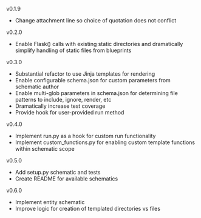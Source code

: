 v0.1.9

- Change attachment line so choice of quotation does not conflict

v0.2.0

- Enable Flask() calls with existing static directories and dramatically simplify handling of static files from blueprints

v0.3.0

- Substantial refactor to use Jinja templates for rendering
- Enable configurable schema.json for custom parameters from schematic author
- Enable multi-glob parameters in schema.json for determining file patterns to include, ignore, render, etc
- Dramatically increase test coverage
- Provide hook for user-provided run method

v0.4.0

- Implement run.py as a hook for custom run functionality
- Implement custom_functions.py for enabling custom template functions within schematic scope

v0.5.0

- Add setup.py schematic and tests
- Create README for available schematics

v0.6.0

- Implement entity schematic
- Improve logic for creation of templated directories vs files
